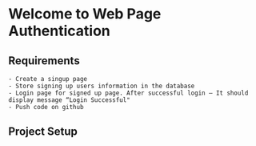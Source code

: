 # Welcome to Web Page Authentication

## Requirements
```
- Create a singup page
- Store signing up users information in the database
- Login page for signed up page. After successful login – It should display message “Login Successful"
- Push code on github

```
## Project Setup
